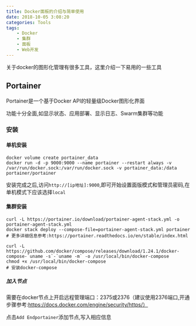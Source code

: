 ```yaml
---
title: Docker面板的介绍与简单使用
date: 2018-10-05 3:08:20
categories: Tools
tags:
    - Docker
    - 集群
    - 面板
    - Web开发
---
```


关于docker的图形化管理有很多工具，这里介绍一下易用的一些工具

<!--more-->

## Portainer

Portainer是一个基于Docker API的轻量级Docker图形化界面

功能十分全面,如显示状态、应用部署、显示日志、Swarm集群等功能

### 安装

#### 单机安装

```
docker volume create portainer_data
docker run -d -p 9000:9000 --name portainer --restart always -v /var/run/docker.sock:/var/run/docker.sock -v portainer_data:/data portainer/portainer
```

安装完成之后,访问``http://[ip地址]:9000``,即可开始设置面版模式和管理员密码,在单机模式下应该选择``local``

#### 集群安装

```
curl -L https://portainer.io/download/portainer-agent-stack.yml -o portainer-agent-stack.yml
docker stack deploy --compose-file=portainer-agent-stack.yml portainer
# 更多详细信息参考:https://portainer.readthedocs.io/en/stable/index.html
```

```
curl -L https://github.com/docker/compose/releases/download/1.24.1/docker-compose-`uname -s`-`uname -m` -o /usr/local/bin/docker-compose
chmod +x /usr/local/bin/docker-compose
# 安装docker-compose
```

##### 加入节点

需要在docker节点上开启远程管理端口：2375或2376（建议使用2376端口,开通步骤参考:https://docs.docker.com/engine/security/https/）

点击``Add Endportainer``添加节点,写入相应信息